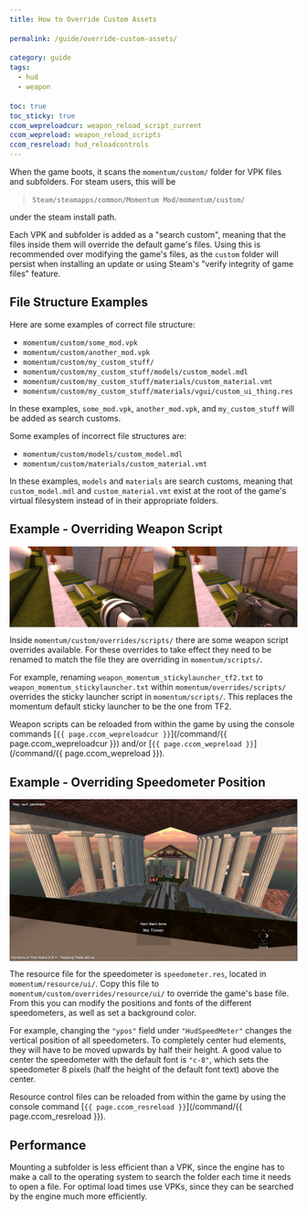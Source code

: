 ```yaml
---
title: How to Override Custom Assets

permalink: /guide/override-custom-assets/

category: guide
tags:
  - hud
  - weapon

toc: true
toc_sticky: true
ccom_wepreloadcur: weapon_reload_script_current
ccom_wepreload: weapon_reload_scripts
ccom_resreload: hud_reloadcontrols
---
```


When the game boots, it scans the `momentum/custom/` folder for VPK files and subfolders.
For steam users, this will be 

> `Steam/steamapps/common/Momentum Mod/momentum/custom/` 

under the steam install path.

Each VPK and subfolder is added as a "search custom", meaning that the files inside them will override the default game's files.
Using this is recommended over modifying the game's files, as the `custom` folder will persist when installing an update or using Steam's "verify integrity of game files" feature.

## File Structure Examples
Here are some examples of correct file structure:
- `momentum/custom/some_mod.vpk` 
- `momentum/custom/another_mod.vpk` 
- `momentum/custom/my_custom_stuff/`
- `momentum/custom/my_custom_stuff/models/custom_model.mdl`
- `momentum/custom/my_custom_stuff/materials/custom_material.vmt`
- `momentum/custom/my_custom_stuff/materials/vgui/custom_ui_thing.res`

In these examples, `some_mod.vpk`, `another_mod.vpk`, and `my_custom_stuff` will be added as search customs.

Some examples of incorrect file structures are: 
- `momentum/custom/models/custom_model.mdl`
- `momentum/custom/materials/custom_material.vmt`

In these examples, `models` and `materials` are search customs, meaning that `custom_model.mdl` and `custom_material.vmt` exist at the root of the game's virtual filesystem instead of in their appropriate folders.

## Example - Overriding Weapon Script
<img src="/assets/images/override-custom-assets_guide/weapon_compare.jpg" alt="Weapon Model Comparison" style="display: block; margin: auto;">

Inside `momentum/custom/overrides/scripts/` there are some weapon script overrides available.
For these overrides to take effect they need to be renamed to match the file they are overriding in `momentum/scripts/`.

For example, renaming `weapon_momentum_stickylauncher_tf2.txt` to `weapon_momentum_stickylauncher.txt` within `momentum/overrides/scripts/` overrides the sticky launcher script in `momentum/scripts/`. This replaces the momentum default sticky launcher to be the one from TF2.

Weapon scripts can be reloaded from within the game by using the console commands [`{{ page.ccom_wepreloadcur }}`](/command/{{ page.ccom_wepreloadcur }}) and/or [`{{ page.ccom_wepreload }}`](/command/{{ page.ccom_wepreload }}).

## Example - Overriding Speedometer Position
<img src="/assets/images/override-custom-assets_guide/centered_speedo.jpg" alt="Centered Speedometer" style="display: block; margin: auto;">

The resource file for the speedometer is `speedometer.res`, located in `momentum/resource/ui/`.
Copy this file to `momentum/custom/overrides/resource/ui/` to override the game's base file.
From this you can modify the positions and fonts of the different speedometers, as well as set a background color.

For example, changing the `"ypos"` field under `"HudSpeedMeter"` changes the vertical position of all speedometers.
To completely center hud elements, they will have to be moved upwards by half their height. 
A good value to center the speedometer with the default font is `"c-8"`, which sets the speedometer 8 pixels (half the height of the default font text) above the center.

Resource control files can be reloaded from within the game by using the console command [`{{ page.ccom_resreload }}`](/command/{{ page.ccom_resreload }}).

## Performance
Mounting a subfolder is less efficient than a VPK, since the engine has to make a call to the operating system to search the folder each time it needs to open a file.
For optimal load times use VPKs, since they can be searched by the engine much more efficiently.
